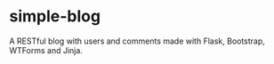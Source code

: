 # simple-blog
A RESTful blog with users and comments made with Flask, Bootstrap, WTForms and Jinja.
